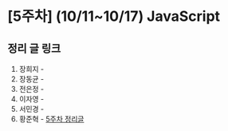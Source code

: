 # [5주차] (10/11~10/17) JavaScript

## 정리 글 링크

1. 장희지 - 
2. 장동균 - 
3. 전은정 - 
4. 이자영 -
5. 서민경 -
6. 황준혁 - [5주차 정리글](https://strawji.tistory.com/8)
